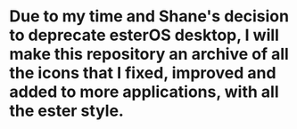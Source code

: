 # Due to my time and Shane's decision to deprecate esterOS desktop, I will make this repository an archive of all the icons that I fixed, improved and added to more applications, with all the ester style.
